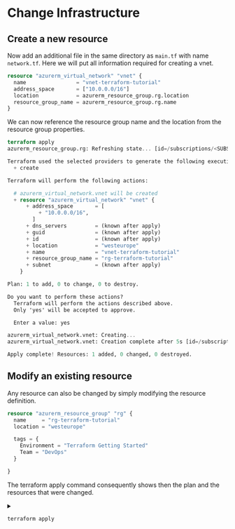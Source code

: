 # Change Infrastructure

## Create a new resource

Now add an additional file in the same directory as `main.tf` with name `network.tf`. Here we will put all information required for creating a vnet.

```tf
resource "azurerm_virtual_network" "vnet" {
  name                = "vnet-terraform-tutorial"
  address_space       = ["10.0.0.0/16"]
  location            = azurerm_resource_group.rg.location
  resource_group_name = azurerm_resource_group.rg.name
}
```

We can now reference the resource group name and the location from the resource group properties.

```tf
terraform apply
azurerm_resource_group.rg: Refreshing state... [id=/subscriptions/<SUBSCRIPTION_ID>/resourceGroups/rg-terraform-tutorial]

Terraform used the selected providers to generate the following execution plan. Resource actions are indicated with the following symbols:
  + create

Terraform will perform the following actions:

  # azurerm_virtual_network.vnet will be created
  + resource "azurerm_virtual_network" "vnet" {
      + address_space       = [
          + "10.0.0.0/16",
        ]
      + dns_servers         = (known after apply)
      + guid                = (known after apply)
      + id                  = (known after apply)
      + location            = "westeurope"
      + name                = "vnet-terraform-tutorial"
      + resource_group_name = "rg-terraform-tutorial"
      + subnet              = (known after apply)
    }

Plan: 1 to add, 0 to change, 0 to destroy.

Do you want to perform these actions?
  Terraform will perform the actions described above.
  Only 'yes' will be accepted to approve.

  Enter a value: yes

azurerm_virtual_network.vnet: Creating...
azurerm_virtual_network.vnet: Creation complete after 5s [id=/subscriptions/<SUBSCRIPTION_ID>/resourceGroups/rg-terraform-tutorial/providers/Microsoft.Network/virtualNetworks/vnet-terraform-tutorial]

Apply complete! Resources: 1 added, 0 changed, 0 destroyed.
```

## Modify an existing resource

Any resource can also be changed by simply modifying the resource definition.

```tf
resource "azurerm_resource_group" "rg" {
  name     = "rg-terraform-tutorial"
  location = "westeurope"

  tags = {
    Environment = "Terraform Getting Started"
    Team = "DevOps"
  }

}
```

The terraform apply command consequently shows then the plan and the resources that were changed.


<details>
  <summary><pre data-role="codeBlock" data-info="tf" class="language-tf tf"><code>terraform apply
</code></pre></summary>

```tf
azurerm_resource_group.rg: Refreshing state... [id=/subscriptions/da35404a-2612-4419-baef-45fcdce6045e/resourceGroups/rg-terraform-tutorial]
azurerm_virtual_network.vnet: Refreshing state... [id=/subscriptions/da35404a-2612-4419-baef-45fcdce6045e/resourceGroups/rg-terraform-tutorial/providers/Microsoft.Network/virtualNetworks/vnet-terraform-tutorial]

Terraform used the selected providers to generate the following execution plan. Resource actions are indicated with the following symbols:
  ~ update in-place

Terraform will perform the following actions:

  # azurerm_resource_group.rg will be updated in-place
  ~ resource "azurerm_resource_group" "rg" {
        id       = "/subscriptions/da35404a-2612-4419-baef-45fcdce6045e/resourceGroups/rg-terraform-tutorial"
        name     = "rg-terraform-tutorial"
      ~ tags     = {
          + "Environment" = "Terraform Getting Started"
          + "Team"        = "DevOps"
        }
        # (1 unchanged attribute hidden)
    }

Plan: 0 to add, 1 to change, 0 to destroy.

Do you want to perform these actions?
  Terraform will perform the actions described above.
  Only 'yes' will be accepted to approve.

  Enter a value: yes

azurerm_resource_group.rg: Modifying... [id=/subscriptions/da35404a-2612-4419-baef-45fcdce6045e/resourceGroups/rg-terraform-tutorial]
azurerm_resource_group.rg: Modifications complete after 1s [id=/subscriptions/da35404a-2612-4419-baef-45fcdce6045e/resourceGroups/rg-terraform-tutorial]

Apply complete! Resources: 0 added, 1 changed, 0 destroyed.
```
</details>


